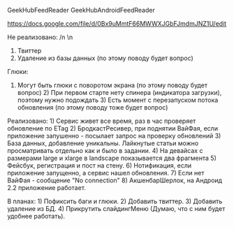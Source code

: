 GeekHubFeedReader
GeekHubAndroidFeedReader

https://docs.google.com/file/d/0Bx9uMmtF66MWWXJGbFJmdmJNZ1U/edit

Не реализовано: /n  \n
1) Твиттер 
2) Удаление из базы данных (по этому поводу будет вопрос)

Глюки: 
1) Могут быть глюки с поворотом экрана (по этому поводу будет вопрос) 2) При первом старте нету спинера (индикатора загрузки), поэтому нужно подождать 3) Есть момент с перезапуском потока обновления (по этому поводу тоже будет вопрос)

Реализовано: 1) Сервис живет все время, раз в час проверяет обновление по ETag 2) БродкастРесивер, при поднятии ВайФая, если приложение запушенно - посылает запрос на проверку обновлений 3) База данных, добавление уникальны. Лайкнутые статьи можно просматривать отдельно как и было в задании. 4) На девайсах с размерами large и xlarge в landscape показывается два фрагмента 5) Фейсбук, регистрация и пост на стену. 6) Нотификация, если приложение запущенно, а сервис нашел обновления. 7) Если нет ВайФая - сообщение "No connection" 8) АкшенбарШерлок, на Андроид 2.2 приложение работает.

В планах: 1) Пофиксить баги и глюки. 2) Добавить твиттер. 3) Добавить удаление из БД. 4) Прикрутить слайдингМеню (Думаю, что с ним будет удобнее работать).
